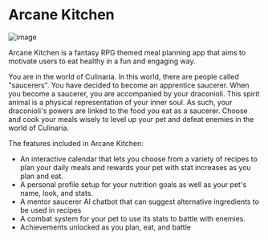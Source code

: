 # Arcane Kitchen

![image](https://github.com/user-attachments/assets/c1d82bbc-c804-43f1-8b4d-ae4021ab361e)

Arcane Kitchen is a fantasy RPG themed meal planning app that aims to motivate users to eat healthy in a fun and engaging way.

You are in the world of Culinaria. In this world, there are people called "saucerers". You have decided to become an apprentice saucerer. When you become a saucerer, you are accompanied by your draconioli. This spirit animal is a physical representation of your inner soul. As such, your draconioli's powers are linked to the food you eat as a saucerer. Choose and cook your meals wisely to level up your pet and defeat enemies in the world of Culinaria.

The features included in Arcane Kitchen:

 - An interactive calendar that lets you choose from a variety of recipes to plan your daily meals and rewards your pet with stat increases as you plan and eat.
 - A personal profile setup for your nutrition goals as well as your pet's name, look, and stats.
 - A mentor saucerer AI chatbot that can suggest alternative ingredients to be used in recipes
 - A combat system for your pet to use its stats to battle with enemies.
 - Achievements unlocked as you plan, eat, and battle
